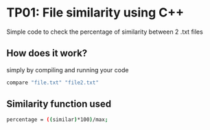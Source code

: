 # TP01: File similarity using C++

Simple code to check the percentage of similarity between 2 .txt files

## How does it work?

simply by compiling and running your code 

```bash
compare "file.txt" "file2.txt"
```

## Similarity function used 
```bash
percentage = ((similar)*100)/max;
```
